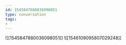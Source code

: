 ```yaml
---
id: 1545847880036098051
type: conversation
tags:
- 
---
```

![[1545847880036098051]]
![[1546109095807029248]]

